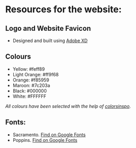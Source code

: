 # Resources for the website:

## Logo and Website Favicon

- Designed and built using [Adobe XD](https://www.adobe.com/in/products/xd.html)

## Colours

- Yellow: #feff89
- Light Orange: #ff9f68
- Orange: #f85959
- Maroon: #7c203a
- Black: #000000
- White: #FFFFFF

_All colours have been selected with the help of [colorsinspo](https://colorsinspo.com/)_.

## Fonts:

- Sacramento. [Find on Google Fonts](https://fonts.google.com/specimen/Sacramento)
- Poppins. [Find on Google Fonts](https://fonts.google.com/specimen/Poppins)
